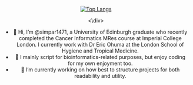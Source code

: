 <div style="text-align: center;">
  
 [![Top Langs](https://github-readme-stats.vercel.app/api/top-langs/?username=simpar1471)](https://github.com/anuraghazra/github-readme-stats)

<\div>
 - 👋 Hi, I’m @simpar1471, a University of Edinburgh graduate who recently completed the Cancer Informatics MRes course at Imperial College London. I currently work with Dr Eric Ohuma at the London School of Hygiene and Tropical Medicine.
- 👀 I mainly script for bioinformatics-related purposes, but enjoy coding for my own enjoyment too.
- 🌱 I’m currently working on how best to structure projects for both readability and utility.

<!---
simpar1471/simpar1471 is a ✨ special ✨ repository because its `README.md` (this file) appears on your GitHub profile.
You can click the Preview link to take a look at your changes.
--->
